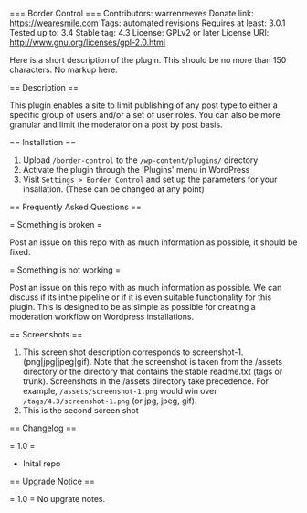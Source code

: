 === Border Control ===
Contributors: warrenreeves
Donate link: https://wearesmile.com
Tags: automated revisions
Requires at least: 3.0.1
Tested up to: 3.4
Stable tag: 4.3
License: GPLv2 or later
License URI: http://www.gnu.org/licenses/gpl-2.0.html

Here is a short description of the plugin.  This should be no more than 150 characters.  No markup here.

== Description ==

This plugin enables a site to limit publishing of any post type to either a specific group of users and/or a set of user roles. You can also be more granular and limit the moderator on a post by post basis.

== Installation ==

1. Upload `/border-control` to the `/wp-content/plugins/` directory
1. Activate the plugin through the 'Plugins' menu in WordPress
1. Visit `Settings > Border Control` and set up the parameters for your insallation. (These can be changed at any point)

== Frequently Asked Questions ==

= Something is broken =

Post an issue on this repo with as much information as possible, it should be fixed.

= Something is not working =

Post an issue on this repo with as much information as possible. We can discuss if its inthe pipeline or if it is even suitable functionality for this plugin. This is designed to be as simple as possible for creating a moderation workflow on Wordpress installations.

== Screenshots ==

1. This screen shot description corresponds to screenshot-1.(png|jpg|jpeg|gif). Note that the screenshot is taken from
the /assets directory or the directory that contains the stable readme.txt (tags or trunk). Screenshots in the /assets
directory take precedence. For example, `/assets/screenshot-1.png` would win over `/tags/4.3/screenshot-1.png`
(or jpg, jpeg, gif).
2. This is the second screen shot

== Changelog ==

= 1.0 =
* Inital repo

== Upgrade Notice ==

= 1.0 =
No upgrate notes.